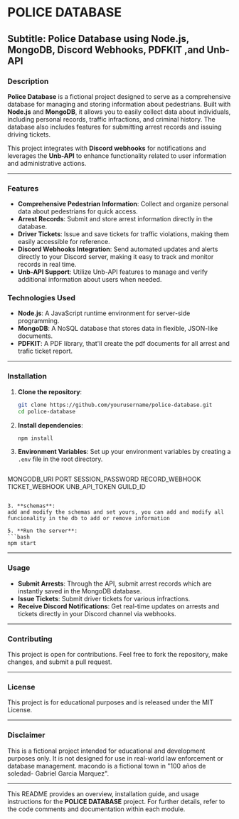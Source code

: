 
# POLICE DATABASE

## Subtitle: Police Database using Node.js, MongoDB, Discord Webhooks, PDFKIT ,and Unb-API

### Description
**Police Database** is a fictional project designed to serve as a comprehensive database for managing and storing information about pedestrians. Built with **Node.js** and **MongoDB**, it allows you to easily collect data about individuals, including personal records, traffic infractions, and criminal history. The database also includes features for submitting arrest records and issuing driving tickets.

This project integrates with **Discord webhooks** for notifications and leverages the **Unb-API** to enhance functionality related to user information and administrative actions.

---

### Features
- **Comprehensive Pedestrian Information**: Collect and organize personal data about pedestrians for quick access.
- **Arrest Records**: Submit and store arrest information directly in the database.
- **Driver Tickets**: Issue and save tickets for traffic violations, making them easily accessible for reference.
- **Discord Webhooks Integration**: Send automated updates and alerts directly to your Discord server, making it easy to track and monitor records in real time.
- **Unb-API Support**: Utilize Unb-API features to manage and verify additional information about users when needed.

### Technologies Used
- **Node.js**: A JavaScript runtime environment for server-side programming.
- **MongoDB**: A NoSQL database that stores data in flexible, JSON-like documents.
- **PDFKIT**: A PDF library, that'll create the pdf documents for all arrest and trafic ticket report. 


---

### Installation

1. **Clone the repository**:
   ```bash
   git clone https://github.com/yourusername/police-database.git
   cd police-database
   ```

2. **Install dependencies**:
   ```bash
   npm install
   ```

3. **Environment Variables**:
   Set up your environment variables by creating a `.env` file in the root directory.
     ```bash
MONGODB_URI
PORT
SESSION_PASSWORD
RECORD_WEBHOOK
TICKET_WEBHOOK
UNB_API_TOKEN
GUILD_ID
   ```
   
3. **schemas**:
   add and modify the schemas and set yours, you can add and modify all funcionality in the db to add or remove information

5. **Run the server**:
   ```bash
   npm start
   ```

---

### Usage

- **Submit Arrests**: Through the API, submit arrest records which are instantly saved in the MongoDB database.
- **Issue Tickets**: Submit driver tickets for various infractions.
- **Receive Discord Notifications**: Get real-time updates on arrests and tickets directly in your Discord channel via webhooks.

---

### Contributing
This project is open for contributions. Feel free to fork the repository, make changes, and submit a pull request.

---

### License
This project is for educational purposes and is released under the MIT License.

--- 

### Disclaimer
This is a fictional project intended for educational and development purposes only. It is not designed for use in real-world law enforcement or database management.
macondo is a fictional town in "100 años de soledad- Gabriel Garcia Marquez".


--- 

This README provides an overview, installation guide, and usage instructions for the **POLICE DATABASE** project. For further details, refer to the code comments and documentation within each module.
